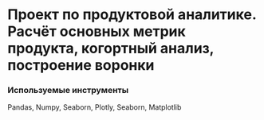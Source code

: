 # Проект по продуктовой аналитике. Расчёт основных метрик продукта, когортный анализ, построение воронки
### Используемые инструменты
Pandas, Numpy, Seaborn, Plotly, Seaborn, Matplotlib

